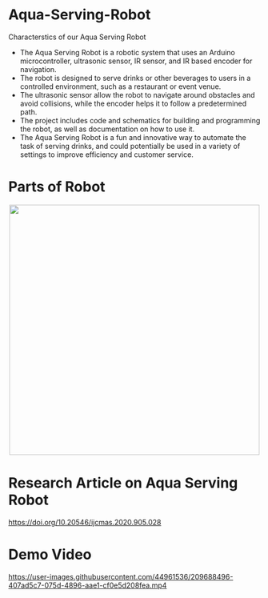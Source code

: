 # Aqua-Serving-Robot
Characterstics of our Aqua Serving Robot

- The Aqua Serving Robot is a robotic system that uses an Arduino microcontroller, ultrasonic sensor, IR sensor, and IR based encoder for navigation.
- The robot is designed to serve drinks or other beverages to users in a controlled environment, such as a restaurant or event venue.
- The ultrasonic sensor allow the robot to navigate around obstacles and avoid collisions, while the encoder helps it to follow a predetermined path.
- The project includes code and schematics for building and programming the robot, as well as documentation on how to use it.
- The Aqua Serving Robot is a fun and innovative way to automate the task of serving drinks, and could potentially be used in a variety of settings to improve efficiency and customer service.

# Parts of Robot
<p align="center">
<img src="https://user-images.githubusercontent.com/44961536/209690031-554211d4-6c90-4de1-809f-c83e56ba91a3.png" width="500">
</p>
<!-- ![image](https://user-images.githubusercontent.com/44961536/209690031-554211d4-6c90-4de1-809f-c83e56ba91a3.png) -->

# Research Article on Aqua Serving Robot
https://doi.org/10.20546/ijcmas.2020.905.028

# Demo Video

https://user-images.githubusercontent.com/44961536/209688496-407ad5c7-075d-4896-aae1-cf0e5d208fea.mp4
